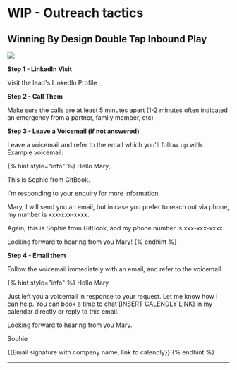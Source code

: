 # WIP - Outreach tactics

## Winning By Design Double Tap Inbound Play

![](../../.gitbook/assets/IMG\_79BCB7AC9042-1.jpeg)

**Step 1 - LinkedIn Visit**&#x20;

Visit the lead's LinkedIn Profile

**Step 2 - Call Them**&#x20;

Make sure the calls are at least 5 minutes apart (1-2 minutes often indicated an emergency from a partner, family member, etc)

**Step 3 - Leave a Voicemail (if not answered)**

Leave a voicemail and refer to the email which you'll follow up with. Example voicemail:

{% hint style="info" %}
Hello Mary,&#x20;

This is Sophie from GitBook.&#x20;

I'm responding to your enquiry for more information.

Mary, I will send you an email, but in case you prefer to reach out via phone, my number is xxx-xxx-xxxx.

Again, this is Sophie from GitBook, and my phone number is xxx-xxx-xxxx.

Looking forward to hearing from you Mary!
{% endhint %}

**Step 4 - Email them**

Follow the voicemail immediately with an email, and refer to the voicemail

{% hint style="info" %}
Hello Mary

Just left you a voicemail in response to your request. Let me know how I can help. You can book a time to chat \[INSERT CALENDLY LINK] in my calendar directly or reply to this email.

Looking forward to hearing from you Mary.

Sophie

{{Email signature with company name, link to calendly}}
{% endhint %}

****

